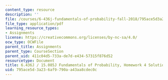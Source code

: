 ```yaml
---
content_type: resource
description: ''
file: /courses/6-436j-fundamentals-of-probability-fall-2018/795ace5d3a236af9790aa43aa8cdec0c_MIT6_436JF18_hw4solutions.pdf
file_type: application/pdf
learning_resource_types:
- Assignments
license: https://creativecommons.org/licenses/by-nc-sa/4.0/
ocw_type: OCWFile
parent_title: Assignments
parent_type: CourseSection
parent_uid: 411c04d5-733a-de7d-e434-57315f876d52
resourcetype: Document
title: 6.436J / 15.085J Fundamentals of Probability, Homework 4 Solutions
uid: 795ace5d-3a23-6af9-790a-a43aa8cdec0c
---
```

